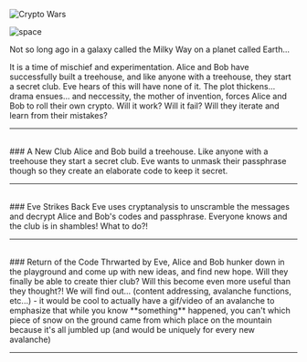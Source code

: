 ![Crypto Wars](https://fontmeme.com/temporary/b761cf564858012045e0e999012d87d7.png)

![space](https://upload.wikimedia.org/wikipedia/commons/thumb/0/09/Location_of_Earth_%281x9-English_Annot-small%29.png/400px-Location_of_Earth_%281x9-English_Annot-small%29.png)

Not so long ago in a galaxy called the Milky Way on a planet called Earth...

It is a time of mischief and experimentation. Alice and Bob have successfully built a treehouse, and like anyone with a treehouse, they start a secret club. Eve hears of this will have none of it. The plot thickens... drama ensues... and neccessity, the mother of invention, forces Alice and Bob to roll their own crypto. Will it work? Will it fail? Will they iterate and learn from their mistakes? 
<br>
<hr>
<br>
### A New Club
Alice and Bob build a treehouse. Like anyone with a treehouse they start a secret club. Eve wants to unmask their passphrase though so they create an elaborate code to keep it secret.
<br>
<hr>
<br>
### Eve Strikes Back
Eve uses cryptanalysis to unscramble the messages and decrypt Alice and Bob's codes and passphrase. Everyone knows and the club is in shambles! What to do?!
<br>
<hr>
<br>
### Return of the Code
Thrwarted by Eve, Alice and Bob hunker down in the playground and come up with new ideas, and find new hope. Will they finally be able to create thier club? Will this become even more useful than they thought?! We will find out... (content addressing, avalanche functions, etc...)
- it would be cool to actually have a gif/video of an avalanche to emphasize that while you know **something** happened, you can't which piece of snow on the ground came from which place on the mountain because it's all jumbled up (and would be uniquely for every new avalanche)
<br>
<hr>
<br>
